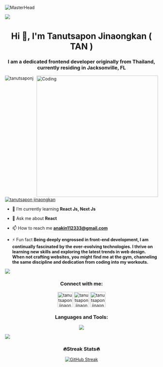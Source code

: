 ![MasterHead](https://user-images.githubusercontent.com/74038190/213910845-af37a709-8995-40d6-be59-724526e3c3d7.gif)

<img src="https://user-images.githubusercontent.com/74038190/212284100-561aa473-3905-4a80-b561-0d28506553ee.gif" width="auto">

<h1 align="center">Hi 👋, I'm Tanutsapon Jinaongkan ( TAN )</h1>


<h3 align="center">I am a dedicated frontend developer originally from Thailand, currently residing in Jacksonville, FL</h3>
<img align="right" alt="Coding" width="400" src="https://media.giphy.com/media/qgQUggAC3Pfv687qPC/giphy.gif">

<p align="left"> <img src="https://komarev.com/ghpvc/?username=tanutsaponj&label=Profile%20views&color=0e75b6&style=flat" alt="tanutsaponj" /> </p>

<p align="left"> <a href="https://twitter.com/tanutsapon jinaongkan" target="blank"><img src="https://img.shields.io/twitter/follow/tanutsapon jinaongkan?logo=twitter&style=for-the-badge" alt="tanutsapon jinaongkan" /></a> </p>

- 🌱 I’m currently learning **React Js, Next Js**

- 💬 Ask me about **React**

- 📫 How to reach me **anakin112333@gmail.com**

- ⚡ Fun fact **Being deeply engrossed in front-end development, I am continually fascinated by the ever-evolving technologies. I thrive on learning new skills and exploring the latest trends in web design. When not crafting websites, you might find me at the gym, channeling the same discipline and dedication from coding into my workouts.**

<img src="https://user-images.githubusercontent.com/74038190/212284100-561aa473-3905-4a80-b561-0d28506553ee.gif" width="auto">

<h3 align="center">Connect with me:</h3>
<p align="center">
<a href="https://twitter.com/tanutsapon jinaongkan" target="blank"><img align="center" src="https://raw.githubusercontent.com/rahuldkjain/github-profile-readme-generator/master/src/images/icons/Social/twitter.svg" alt="tanutsapon jinaongkan" height="50" width="50" /></a>
<a href="https://linkedin.com/in/tanutsapon jinaongkan" target="blank"><img align="center" src="https://raw.githubusercontent.com/rahuldkjain/github-profile-readme-generator/master/src/images/icons/Social/linked-in-alt.svg" alt="tanutsapon jinaongkan" height="50" width="50"  /></a>
<a href="https://fb.com/tanutsapon jinaongkan" target="blank"><img align="center" src="https://raw.githubusercontent.com/rahuldkjain/github-profile-readme-generator/master/src/images/icons/Social/facebook.svg" alt="tanutsapon jinaongkan" height="50" width="50" /></a>
</p>

<h3 align="center">Languages and Tools:</h3>
<p align="center">
  <a href="https://skillicons.dev">
    <img src="https://skillicons.dev/icons?i=js,ts,react,nextjs,tailwindcss,nodejs,express,git,vscode,figma,vite,prisma,npm,mongodb&perline=7" />
  </a>
</p>



<img src="https://user-images.githubusercontent.com/74038190/212284100-561aa473-3905-4a80-b561-0d28506553ee.gif" width="auto">

<h3 align="center">🔥Streak Stats🔥</h3>


<p  align="center">
  <a href="https://git.io/streak-stats"><img src="https://streak-stats.demolab.com?user=TanutsaponJ&theme=dark&border_radius=3&card_width=460&type=png" alt="GitHub Streak" /></a>
</p>





